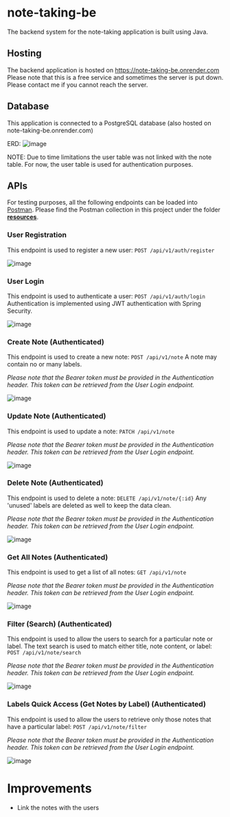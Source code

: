 # note-taking-be

The backend system for the note-taking application is built using Java.

## Hosting
The backend application is hosted on https://note-taking-be.onrender.com
Please note that this is a free service and sometimes the server is put down. Please contact me if you cannot reach the server.

## Database
This application is connected to a PostgreSQL database (also hosted on note-taking-be.onrender.com)

ERD:
![image](https://github.com/chiaatt/note-taking-be/assets/8133444/0a082ee2-6ff3-461c-9850-d52b728ab768)

NOTE: Due to time limitations the user table was not linked with the note table. For now, the user table is used for authentication purposes.

## APIs
For testing purposes, all the following endpoints can be loaded into [Postman](https://www.postman.com/). Please find the Postman collection in this project under the folder [**resources**](https://github.com/chiaatt/note-taking-be/tree/main/src/main/resources).

### User Registration
This endpoint is used to register a new user: `POST /api/v1/auth/register`

![image](https://github.com/chiaatt/note-taking-be/assets/8133444/ae2ad1b5-d0d7-4b20-9e4c-5176f7bb3d89)

### User Login
This endpoint is used to authenticate a user: `POST /api/v1/auth/login`
Authentication is implemented using JWT authentication with Spring Security.

![image](https://github.com/chiaatt/note-taking-be/assets/8133444/90b6661f-dd2d-4976-ba60-57ac175001c8)


### Create Note (Authenticated)
This endpoint is used to create a new note: `POST /api/v1/note`
A note may contain no or many labels.

*Please note that the Bearer token must be provided in the Authentication header. This token can be retrieved from the User Login endpoint.*

![image](https://github.com/chiaatt/note-taking-be/assets/8133444/4c18d532-e5a9-4006-b7b1-21b2592d62e1)


### Update Note (Authenticated)
This endpoint is used to update a note: `PATCH /api/v1/note`

*Please note that the Bearer token must be provided in the Authentication header. This token can be retrieved from the User Login endpoint.*

![image](https://github.com/chiaatt/note-taking-be/assets/8133444/a21c6e3c-4974-4a01-a90e-0b5e5f75f590)


### Delete Note (Authenticated)
This endpoint is used to delete a note: `DELETE /api/v1/note/{:id}`
Any 'unused' labels are deleted as well to keep the data clean.

*Please note that the Bearer token must be provided in the Authentication header. This token can be retrieved from the User Login endpoint.*

![image](https://github.com/chiaatt/note-taking-be/assets/8133444/ea12757b-a968-4690-9eca-643c624b5d21)

### Get All Notes (Authenticated)
This endpoint is used to get a list of all notes: `GET /api/v1/note`

*Please note that the Bearer token must be provided in the Authentication header. This token can be retrieved from the User Login endpoint.*

![image](https://github.com/chiaatt/note-taking-be/assets/8133444/768811b1-854c-402b-89ce-598016dd45b3)

### Filter (Search) (Authenticated)
This endpoint is used to allow the users to search for a particular note or label. The text search is used to match either title, note content, or label: `POST /api/v1/note/search`

*Please note that the Bearer token must be provided in the Authentication header. This token can be retrieved from the User Login endpoint.*

![image](https://github.com/chiaatt/note-taking-be/assets/8133444/0158dddf-d4dd-4c9f-bde7-003ff527ce2e)

### Labels Quick Access (Get Notes by Label) (Authenticated)
This endpoint is used to allow the users to retrieve only those notes that have a particular label: `POST /api/v1/note/filter`

*Please note that the Bearer token must be provided in the Authentication header. This token can be retrieved from the User Login endpoint.*

![image](https://github.com/chiaatt/note-taking-be/assets/8133444/2c192c43-29ca-4ce9-9685-f5828b7713be)

# Improvements
- Link the notes with the users





